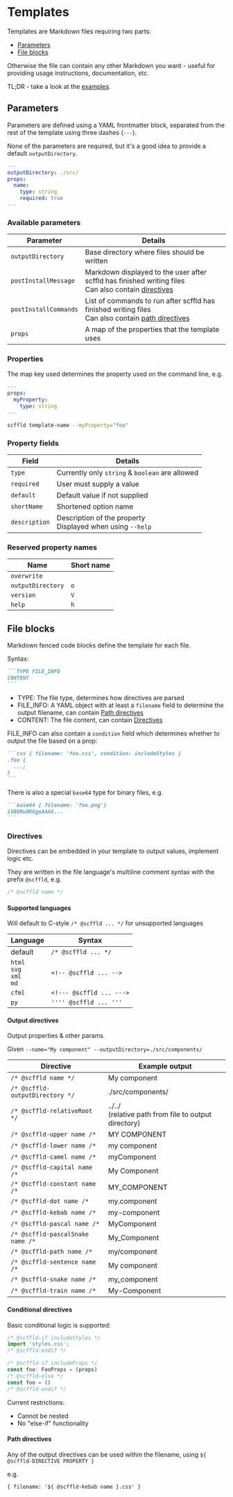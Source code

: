 # Templates

Templates are Markdown files requiring two parts:

- [Parameters](#parameters)
- [File blocks](#file-blocks)

Otherwise the file can contain any other Markdown you want - useful for providing usage instructions, documentation, etc.

TL;DR - take a look at the [examples](../examples/).

## Parameters

Parameters are defined using a YAML frontmatter block, separated from the rest of the template using three dashes (`---`).

None of the parameters are required, but it's a good idea to provide a default `outputDirectory`.

```yaml
---
outputDirectory: ./src/
props:
  name:
    type: string
    required: true
---
```

### Available parameters

| Parameter             | Details                                                                                                                 |
| --------------------- | ----------------------------------------------------------------------------------------------------------------------- |
| `outputDirectory`     | Base directory where files should be written                                                                            |
| `postInstallMessage`  | Markdown displayed to the user after scffld has finished writing files<br>Can also contain [directives](#directives)    |
| `postInstallCommands` | List of commands to run after scffld has finished writing files<br>Can also contain [path directives](#path-directives) |
| `props`               | A map of the properties that the template uses                                                                          |

### Properties

The map key used determines the property used on the command line, e.g.

```yaml
---
props:
  myProperty:
    type: string
---
```

```sh
scffld template-name --myProperty="foo"
```

### Property fields

| Field         | Details                                                      |
| ------------- | ------------------------------------------------------------ |
| `type`        | Currently only `string` & `boolean` are allowed              |
| `required`    | User must supply a value                                     |
| `default`     | Default value if not supplied                                |
| `shortName`   | Shortened option name                                        |
| `description` | Description of the property<br>Displayed when using `--help` |

### Reserved property names

| Name              | Short name |
| ----------------- | ---------- |
| `overwrite`       |            |
| `outputDirectory` | `o`        |
| `version`         | `V`        |
| `help`            | `h`        |

## File blocks

Markdown fenced code blocks define the template for each file.

Syntax:

````md
```TYPE FILE_INFO
CONTENT
```
````

- TYPE: The file type, determines how directives are parsed
- FILE_INFO: A YAML object with at least a `filename` field to determine the output filename, can contain [Path directives](#path-directives)
- CONTENT: The file content, can contain [Directives](#directives)

FILE_INFO can also contain a `condition` field which determines whether to output the file based on a prop:

````md
```css { filename: 'foo.css', condition: includeStyles }
.foo {
  ...;
}
```
````

There is also a special `base64` type for binary files, e.g.

````md
```base64 { filename: 'foo.png'}
iVBORw0KGgoAAAA...
```
````

### Directives

Directives can be embedded in your template to output values, implement logic etc.

They are written in the file language's multiline comment syntax with the prefix `@scffld`, e.g.

```js
/* @scffld name */
```

#### Supported languages

Will default to C-style `/* @scffld ... */` for unsupported languages

| Language                         | Syntax                   |
| -------------------------------- | ------------------------ |
| default                          | `/* @scffld ... */`      |
| `html`<br>`svg`<br>`xml`<br>`md` | `<!-- @scffld ... -->`   |
| `cfml`                           | `<!--- @scffld ... --->` |
| `py`                             | `'''' @scffld ... '''`   |

#### Output directives

Output properties & other params

Given `--name="My component" --outputDirectory=./src/components/`

| Directive                        | Example output                                          |
| -------------------------------- | ------------------------------------------------------- |
| `/* @scffld name */`             | My component                                            |
| `/* @scffld-outputDirectory */`  | ./src/components/                                       |
| `/* @scffld-relativeRoot */`     | ../../<br>(relative path from file to output directory) |
| `/* @scffld-upper name /*`       | MY COMPONENT                                            |
| `/* @scffld-lower name /*`       | my component                                            |
| `/* @scffld-camel name /*`       | myComponent                                             |
| `/* @scffld-capital name /*`     | My Component                                            |
| `/* @scffld-constant name /*`    | MY_COMPONENT                                            |
| `/* @scffld-dot name /*`         | my.component                                            |
| `/* @scffld-kebab name /*`       | my-component                                            |
| `/* @scffld-pascal name /*`      | MyComponent                                             |
| `/* @scffld-pascalSnake name /*` | My_Component                                            |
| `/* @scffld-path name /*`        | my/component                                            |
| `/* @scffld-sentence name /*`    | My component                                            |
| `/* @scffld-snake name /*`       | my_component                                            |
| `/* @scffld-train name /*`       | My-Component                                            |

#### Conditional directives

Basic conditional logic is supported:

```js
/* @scffld-if includeStyles */
import 'styles.css';
/* @scffld-endif */
```

```js
/* @scffld-if includeProps */
const foo: FooProps = (props)
/* @scffld-else */
const foo = ()
/* @scffld-endif */
```

Current restrictions:

- Cannot be nested
- No "else-if" functionality

#### Path directives

Any of the output directives can be used within the filename, using `${ @scffld-DIRECTIVE PROPERTY }`

e.g.

```
{ filename: '${ @scffld-kebab name }.css' }
```
